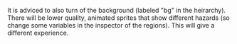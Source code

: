 It is adviced to also turn of the background (labeled "bg" in the heirarchy). There will be lower quality, animated sprites that show different hazards (so change some variables in the inspector of the regions).
This will give a different experience.

